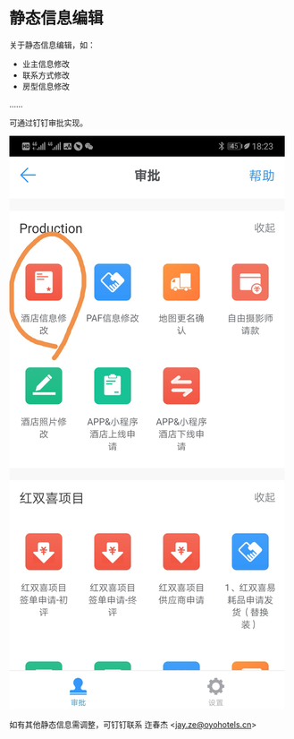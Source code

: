 # 静态信息编辑

关于静态信息编辑，如：

* 业主信息修改
* 联系方式修改
* 房型信息修改

……

可通过钉钉审批实现。

![](../.gitbook/assets/image%20%28239%29.png)

如有其他静态信息需调整，可钉钉联系 迮春杰 &lt;jay.ze@oyohotels.cn&gt;


